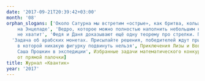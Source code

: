```yaml
---
date: '2017-09-21T20:39:42+03:00'
month: '08'
orphan_slogans: ['Около Сатурна мы встретим «острые», как бритва, кольца, Титан с его атмосферой, гейзеры и подлёдный океан
    на Энцеладе', 'Ведро, которое можно полностью наполнить небольшим количеством краски, но покрасить которое никакой краски
    не хватит', 'Федя и Даня доказывают ещё одну теорему про стрелки. Попробуйте её сформулировать по [картинке](2017-08clock.gif)',
  'Задача об арабских монетах. Присылайте решения, победителей ждут призы!', 'Сложите из L-образных фигурок симметричную конструкцию,
    в которой никакую фигурку подвинуть нельзя', Приключения Лизы и Вовы на встрече с депутатом, 'Птицы Таймыра, которых встретил
    Саша Прошкин в экспедиции', Избранные задачи математического конкурса «Кенгуру», Задача-картинка о переломленной тени
    от прямой палочки]
title: Журнал «Квантик»
year: '2017'
---
```

